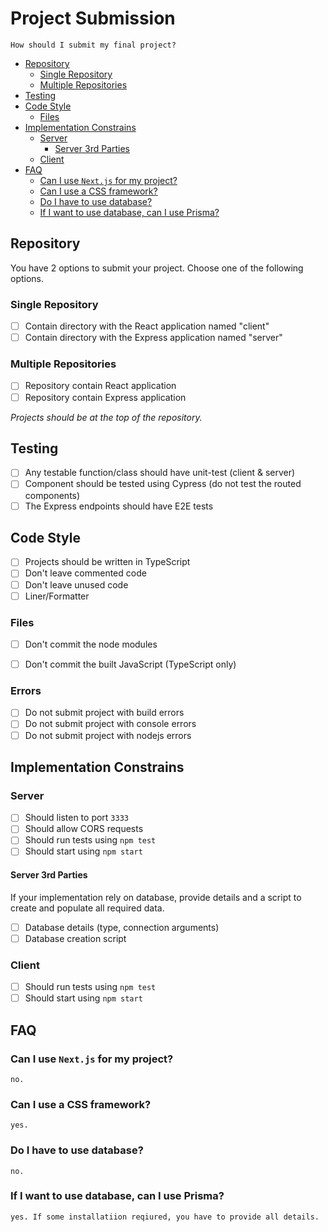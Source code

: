 # Project Submission

    How should I submit my final project?

* [Repository](#repository)
  * [Single Repository](#single-repository)
  * [Multiple Repositories](#multiple-repositories)
* [Testing](#testing)
* [Code Style](#code-style)
  * [Files](#files)
* [Implementation Constrains](#implementation-constrains)
  * [Server](#server)
    * [Server 3rd Parties](#server-3rd-parties)
  * [Client](#client)
* [FAQ](#faq)
  * [Can I use `Next.js` for my project?](#can-i-use-nextjs-for-my-project)
  * [Can I use a CSS framework?](#can-i-use-a-css-framework)
  * [Do I have to use database?](#do-i-have-to-use-database)
  * [If I want to use database, can I use Prisma?](#if-i-want-to-use-database-can-i-use-prisma)

## Repository

You have 2 options to submit your project. Choose one of the following options.

### Single Repository

* [ ] Contain directory with the React application named "client"
* [ ] Contain directory with the Express application named "server"

### Multiple Repositories

* [ ] Repository contain React application
* [ ] Repository contain Express application

_Projects should be at the top of the repository._

## Testing

* [ ] Any testable function/class should have unit-test (client & server)
* [ ] Component should be tested using Cypress (do not test the routed components)
* [ ] The Express endpoints should have E2E tests

## Code Style

* [ ] Projects should be written in TypeScript
* [ ] Don't leave commented code
* [ ] Don't leave unused code
* [ ] Liner/Formatter

### Files

* [ ] Don't commit the node modules
* [ ] Don't commit the built JavaScript (TypeScript only)


### Errors

* [ ] Do not submit project with build errors
* [ ] Do not submit project with console errors
* [ ] Do not submit project with nodejs errors

## Implementation Constrains

### Server

* [ ] Should listen to port `3333`
* [ ] Should allow CORS requests
* [ ] Should run tests using `npm test`
* [ ] Should start using `npm start`

#### Server 3rd Parties

If your implementation rely on database, provide details and a script to create and populate all required data.

* [ ] Database details (type, connection arguments)
* [ ] Database creation script

### Client

* [ ] Should run tests using `npm test`
* [ ] Should start using `npm start`

<!--tests, structure, definition for auto-testing-->

## FAQ

### Can I use `Next.js` for my project?

    no.

### Can I use a CSS framework?

    yes.

### Do I have to use database?

    no.

### If I want to use database, can I use Prisma?

    yes. If some installatiion reqiured, you have to provide all details.
